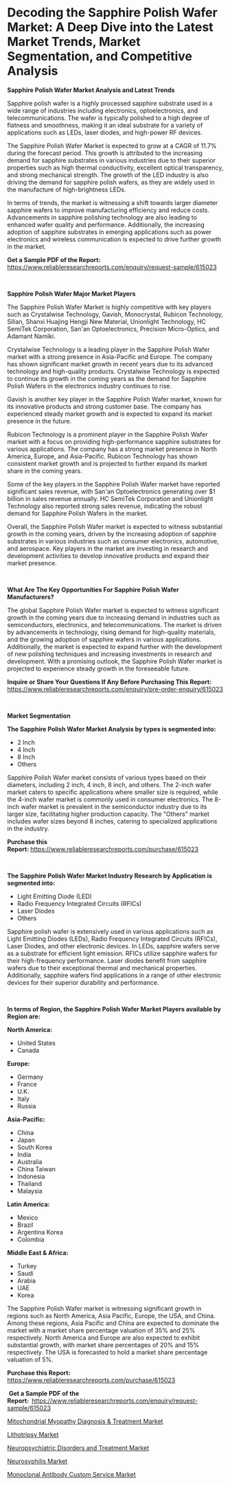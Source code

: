 <p><h1>Decoding the Sapphire Polish Wafer Market: A Deep Dive into the Latest Market Trends, Market Segmentation, and Competitive Analysis</h1></p><p><strong>Sapphire Polish Wafer Market Analysis and Latest Trends</strong></p>
<p><p>Sapphire polish wafer is a highly processed sapphire substrate used in a wide range of industries including electronics, optoelectronics, and telecommunications. The wafer is typically polished to a high degree of flatness and smoothness, making it an ideal substrate for a variety of applications such as LEDs, laser diodes, and high-power RF devices.</p><p>The Sapphire Polish Wafer Market is expected to grow at a CAGR of 11.7% during the forecast period. This growth is attributed to the increasing demand for sapphire substrates in various industries due to their superior properties such as high thermal conductivity, excellent optical transparency, and strong mechanical strength. The growth of the LED industry is also driving the demand for sapphire polish wafers, as they are widely used in the manufacture of high-brightness LEDs.</p><p>In terms of trends, the market is witnessing a shift towards larger diameter sapphire wafers to improve manufacturing efficiency and reduce costs. Advancements in sapphire polishing technology are also leading to enhanced wafer quality and performance. Additionally, the increasing adoption of sapphire substrates in emerging applications such as power electronics and wireless communication is expected to drive further growth in the market.</p></p>
<p><strong>Get a Sample PDF of the Report:&nbsp;</strong> <a href="https://www.reliableresearchreports.com/enquiry/request-sample/615023">https://www.reliableresearchreports.com/enquiry/request-sample/615023</a></p>
<p>&nbsp;</p>
<p><strong>Sapphire Polish Wafer Major Market Players</strong></p>
<p><p>The Sapphire Polish Wafer Market is highly competitive with key players such as Crystalwise Technology, Gavish, Monocrystal, Rubicon Technology, Silian, Shanxi Huajing Hengji New Material, Unionlight Technology, HC SemiTek Corporation, San'an Optoelectronics, Precision Micro-Optics, and Adamant Namiki. </p><p>Crystalwise Technology is a leading player in the Sapphire Polish Wafer market with a strong presence in Asia-Pacific and Europe. The company has shown significant market growth in recent years due to its advanced technology and high-quality products. Crystalwise Technology is expected to continue its growth in the coming years as the demand for Sapphire Polish Wafers in the electronics industry continues to rise.</p><p>Gavish is another key player in the Sapphire Polish Wafer market, known for its innovative products and strong customer base. The company has experienced steady market growth and is expected to expand its market presence in the future. </p><p>Rubicon Technology is a prominent player in the Sapphire Polish Wafer market with a focus on providing high-performance sapphire substrates for various applications. The company has a strong market presence in North America, Europe, and Asia-Pacific. Rubicon Technology has shown consistent market growth and is projected to further expand its market share in the coming years.</p><p>Some of the key players in the Sapphire Polish Wafer market have reported significant sales revenue, with San'an Optoelectronics generating over $1 billion in sales revenue annually. HC SemiTek Corporation and Unionlight Technology also reported strong sales revenue, indicating the robust demand for Sapphire Polish Wafers in the market. </p><p>Overall, the Sapphire Polish Wafer market is expected to witness substantial growth in the coming years, driven by the increasing adoption of sapphire substrates in various industries such as consumer electronics, automotive, and aerospace. Key players in the market are investing in research and development activities to develop innovative products and expand their market presence.</p></p>
<p>&nbsp;</p>
<p><strong>What Are The Key Opportunities For Sapphire Polish Wafer Manufacturers?</strong></p>
<p><p>The global Sapphire Polish Wafer market is expected to witness significant growth in the coming years due to increasing demand in industries such as semiconductors, electronics, and telecommunications. The market is driven by advancements in technology, rising demand for high-quality materials, and the growing adoption of sapphire wafers in various applications. Additionally, the market is expected to expand further with the development of new polishing techniques and increasing investments in research and development. With a promising outlook, the Sapphire Polish Wafer market is projected to experience steady growth in the foreseeable future.</p></p>
<p><strong>Inquire or Share Your Questions If Any Before Purchasing This Report:</strong> <a href="https://www.reliableresearchreports.com/enquiry/pre-order-enquiry/615023">https://www.reliableresearchreports.com/enquiry/pre-order-enquiry/615023</a></p>
<p>&nbsp;</p>
<p><strong>Market Segmentation</strong></p>
<p><strong>The Sapphire Polish Wafer Market Analysis by types is segmented into:</strong></p>
<p><ul><li>2 Inch</li><li>4 Inch</li><li>8 Inch</li><li>Others</li></ul></p>
<p><p>Sapphire Polish Wafer market consists of various types based on their diameters, including 2 inch, 4 inch, 8 inch, and others. The 2-inch wafer market caters to specific applications where smaller size is required, while the 4-inch wafer market is commonly used in consumer electronics. The 8-inch wafer market is prevalent in the semiconductor industry due to its larger size, facilitating higher production capacity. The "Others" market includes wafer sizes beyond 8 inches, catering to specialized applications in the industry.</p></p>
<p><strong>Purchase this Report:&nbsp;</strong><a href="https://www.reliableresearchreports.com/purchase/615023">https://www.reliableresearchreports.com/purchase/615023</a></p>
<p>&nbsp;</p>
<p><strong>The Sapphire Polish Wafer Market Industry Research by Application is segmented into:</strong></p>
<p><ul><li>Light Emitting Diode (LED)</li><li>Radio Frequency Integrated Circuits (RFICs)</li><li>Laser Diodes</li><li>Others</li></ul></p>
<p><p>Sapphire polish wafer is extensively used in various applications such as Light Emitting Diodes (LEDs), Radio Frequency Integrated Circuits (RFICs), Laser Diodes, and other electronic devices. In LEDs, sapphire wafers serve as a substrate for efficient light emission. RFICs utilize sapphire wafers for their high-frequency performance. Laser diodes benefit from sapphire wafers due to their exceptional thermal and mechanical properties. Additionally, sapphire wafers find applications in a range of other electronic devices for their superior durability and performance.</p></p>
<p>&nbsp;</p>
<p><strong>In terms of Region, the Sapphire Polish Wafer Market Players available by Region are:</strong></p>
<p>
    <p> <strong> North America: </strong>
        <ul>
            <li>United States</li>
            <li>Canada</li>
        </ul>
        </p> 
    <p> <strong> Europe: </strong>
        <ul>
            <li>Germany</li>
            <li>France</li>
            <li>U.K.</li>
            <li>Italy</li>
            <li>Russia</li>
        </ul>
        </p> 
    <p> <strong> Asia-Pacific: </strong>
        <ul>
            <li>China</li>
            <li>Japan</li>
            <li>South Korea</li>
            <li>India</li>
            <li>Australia</li>
            <li>China Taiwan</li>
            <li>Indonesia</li>
            <li>Thailand</li>
            <li>Malaysia</li>
        </ul>
        </p> 
    <p> <strong> Latin America: </strong>
        <ul>
            <li>Mexico</li>
            <li>Brazil</li>
            <li>Argentina Korea</li>
            <li>Colombia</li>
        </ul>
        </p> 
    <p> <strong> Middle East & Africa: </strong>
        <ul>
            <li>Turkey</li>
            <li>Saudi</li>
            <li>Arabia</li>
            <li>UAE</li>
            <li>Korea</li>
        </ul>
    </p>
    </p>
<p><p>The Sapphire Polish Wafer market is witnessing significant growth in regions such as North America, Asia Pacific, Europe, the USA, and China. Among these regions, Asia Pacific and China are expected to dominate the market with a market share percentage valuation of 35% and 25% respectively. North America and Europe are also expected to exhibit substantial growth, with market share percentages of 20% and 15% respectively. The USA is forecasted to hold a market share percentage valuation of 5%.</p></p>
<p><strong>Purchase this Report: </strong><a href="https://www.reliableresearchreports.com/purchase/615023">https://www.reliableresearchreports.com/purchase/615023</a></p>
<p>&nbsp;<strong>Get a Sample PDF of the Report:&nbsp;&nbsp;</strong><a href="https://www.reliableresearchreports.com/enquiry/request-sample/615023">https://www.reliableresearchreports.com/enquiry/request-sample/615023</a></p>
<p><strong></strong></p>
<p><p><a href="https://medium.com/@vidyap2912/mitochondrial-myopathy-diagnosis-amp-treatment-market-research-report-its-history-and-forecast-35ca760a4931">Mitochondrial Myopathy Diagnosis & Treatment Market</a></p><p><a href="https://medium.com/@magaliortiz1955/lithotripsy-market-size-reveals-the-best-marketing-channels-in-global-industry-2e2bd5981f09">Lithotripsy Market</a></p><p><a href="https://medium.com/@kayliherzog567/neuropsychiatric-disorders-and-treatment-market-size-and-market-trends-complete-industry-overview-7a97227652fe">Neuropsychiatric Disorders and Treatment Market</a></p><p><a href="https://medium.com/p/4f2797daa458/edit">Neurosyphilis Market</a></p><p><a href="https://medium.com/@vidyap2912/monoclonal-antibody-custom-service-nbsp-market-focuses-on-market-share-size-and-projected-forecast-10ea137bec18">Monoclonal Antibody Custom Service Market</a></p></p>